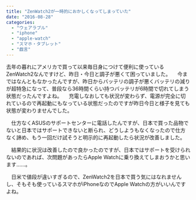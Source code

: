 ```yaml
---
title: "ZenWatch2が一時的におかしくなってしまっていた"
date: "2016-08-28"
categories: 
  - "ウェアラブル"
  - "iphone"
  - "apple-watch"
  - "スマホ・タブレット"
  - "戯言"
---
```


去年の暮れにアメリカで買って以来毎日身につけて便利に使っているZenWatch2なんですけど、昨日・今日と調子が悪くて困っていました。 　今まではなんともなかったんですが、昨日からバッテリの調子が悪くバッテリの減りが超特急になって、普段なら36時間くらい持つバッテリが6時間で切れてしまう状態だったんですよね。 　充電しなおしても状況が変わらず、電源が完全に切れているので再起動にもなっている状態だったのですが昨日今日と様子を見ても状態が変わりませんでした。

　仕方なくASUSのサポートセンターに電話したんですが、日本で買った品物でないと日本ではサポートできないと断られ、どうしようもなくなったので仕方なく諦め、もう一回だけ試そうと明示的に再起動したら状況が改善しました。

　結果的に状況は改善したので良かったのですが、日本ではサポートを受けられないのであれば、次問題があったらApple Watchに乗り換えてしまおうかと思います……。

　日米で値段が違いすぎるので、ZenWatch2を日本で買う気にはなれませんし、そもそも使っているスマホがiPhoneなのでApple Watchの方がいいんですよね。
